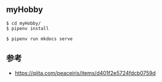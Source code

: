 ## myHobby

```
$ cd myHobby/
$ pipenv install
```

```
$ pipenv run mkdocs serve
```

## 参考
- https://qiita.com/peaceiris/items/d401f2e5724fdcb0759d